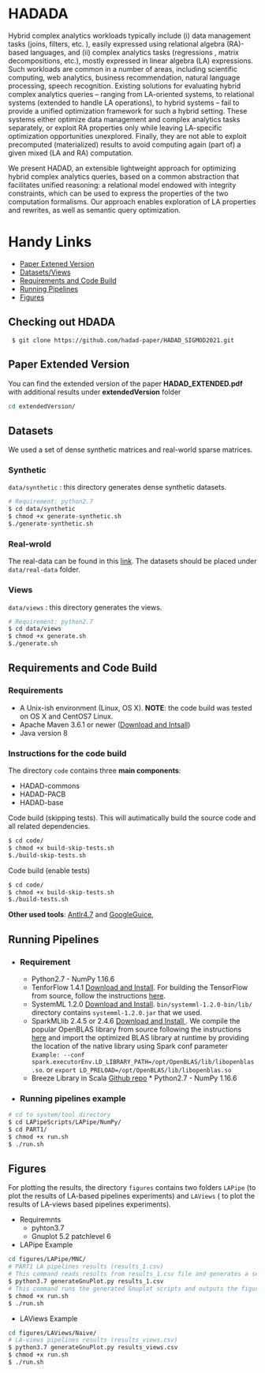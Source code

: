 # HADADA
<meta name="robots" content="noindex">
Hybrid complex analytics workloads typically include (i) data management tasks (joins, filters, etc. ), easily expressed using relational algebra (RA)-based languages, and (ii) complex analytics tasks (regressions , matrix decompositions, etc.), mostly expressed in linear algebra (LA) expressions. Such workloads are common in a number of areas, including scientific computing, web analytics, business recommendation, natural language processing, speech recognition. Existing solutions for evaluating hybrid complex analytics queries – ranging from LA-oriented systems, to relational systems (extended to handle LA operations), to hybrid systems – fail to provide a unified optimization framework for such a hybrid setting. These systems either optimize data management and complex analytics tasks separately, or exploit RA properties only while leaving LA-specific
 optimization opportunities unexplored. Finally, they are not able to exploit precomputed (materialized) results to avoid computing again (part of) a given mixed (LA and RA) computation.

We present HADAD, an extensible lightweight approach for optimizing hybrid complex analytics queries, based on a common abstraction that facilitates unified reasoning: a relational model endowed with integrity constraints, which can be used to express the properties of the two computation formalisms. Our approach enables exploration of LA properties and rewrites, as well as semantic query optimization. 

# Handy Links
* [Paper Extened Version ](#paper-extended-version)
* [Datasets/Views](#datasets)
* [Requirements and Code Build](#requirements-and-code-build)
* [Running Pipelines](#running-pipelines)
* [Figures](#figures)

## Checking out HDADA
```
 $ git clone https://github.com/hadad-paper/HADAD_SIGMOD2021.git
```
## Paper Extended Version
You can find  the extended version of the paper **HADAD_EXTENDED.pdf**  with additional results under **extendedVersion** folder 
```bash
cd extendedVersion/
```
## Datasets 
We used a set of dense synthetic matrices and real-world sparse matrices. 

### Synthetic
```data/synthetic```  : this directory generates dense synthetic datasets. 
```bash
# Requirement: python2.7
$ cd data/synthetic 
$ chmod +x generate-synthetic.sh 
$./generate-synthetic.sh 
```
### Real-wrold
The real-data can be found in this [link](https://drive.google.com/drive/folders/1imC5lMV8hA7csua91nj0efW19lK2GN9p?usp=sharing).
The datasets should be placed under ``data/real-data`` folder.

### Views
```data/views``` : this directory generates the views. 
```bash
# Requirement: python2.7 
$ cd data/views
$ chmod +x generate.sh
$./generate.sh
```
##  Requirements and Code Build

###  Requirements
* A Unix-ish environment (Linux, OS X). **NOTE**: the code build was tested on OS X and CentOS7 Linux.
* Apache Maven 3.6.1 or newer ([Download and Intsall](https://maven.apache.org/))
* Java version 8
### Instructions for the code build 
The directory ``code`` contains three **main components**:
* HADAD-commons
* HADAD-PACB
* HADAD-base

Code build (skipping tests). This will autimatically build the source code and all related dependencies.   
```bash
$ cd code/
$ chmod +x build-skip-tests.sh 
$./build-skip-tests.sh 
```
Code build (enable tests)
```bash
$ cd code/
$ chmod +x build-skip-tests.sh 
$./build-tests.sh 
```
**Other used tools**: [Antlr4.7](https://www.antlr.org/)  and  [GoogleGuice](https://github.com/google/guice), 
##  Running Pipelines
* ###  Requirement
	* Python2.7 - NumPy 1.16.6
	* TenforFlow 1.4.1 [Download and Install](https://www.tensorflow.org/install). For building the TensorFlow from source, follow the instructions [here](https://www.tensorflow.org/install/source).
	* SystemML 1.2.0 [Download and Install](http://www.apache.org/dyn/closer.lua/systemml/1.2.0/systemml-1.2.0-bin.tgz).  ``bin/systemml-1.2.0-bin/lib/`` directory contains ``systemml-1.2.0.jar``  that we used.
	* SparkMLlib 2.4.5 or 2.4.6 [Download and Install ](https://spark.apache.org/downloads.html). We compile the popular OpenBLAS library from source following the instructions [here](http://systemds.apache.org/docs/1.2.0/native-backend) and import  the optimized BLAS library at runtime by providing the location of the native library using Spark conf parameter ``Example: --conf spark.executorEnv.LD_LIBRARY_PATH=/opt/OpenBLAS/lib/libopenblas.so``. or ``export LD_PRELOAD=/opt/OpenBLAS/lib/libopenblas.so``
	* Breeze Library in Scala [Github repo](https://github.com/scalanlp/breeze)	* Python2.7 - NumPy 1.16.6
* ### Running pipelines example
```bash
# cd to system/tool directory
$ cd LAPipeScripts/LAPipe/NumPy/
$ cd PART1/
$ chmod +x run.sh
$ ./run.sh 
```
##  Figures 
For plotting the results,  the directory ``figures`` contains two folders ``LAPipe`` (to plot the results of LA-based pipelines experiments)  and ``LAViews`` ( to plot the results of LA-views based pipelines experiments). 
*  Requiremnts 
	* pyhton3.7 
	* Gnuplot  5.2 patchlevel 6
* LAPipe Example 
 ```bash
 cd figures/LAPipe/MNC/
 # PART1 LA pipelines results (results_1.csv)
 # This command reads results from results_1.csv file and generates a set of Gnuplot scripts.
 $ python3.7 generateGnuPlot.py results_1.csv 
 # This command runs the generated Gnuplot scripts and outputs the figures under /figures folder.
 $ chmod +x run.sh
 $ ./run.sh
 ```
 
* LAViews Example 
 ```bash
 cd figures/LAViews/Naive/
 # LA-views pipelines results (results_views.csv)
 $ python3.7 generateGnuPlot.py results_views.csv 
 $ chmod +x run.sh
 $ ./run.sh
 ```

